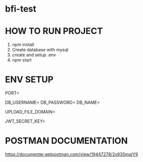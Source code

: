 # bfi-test

# HOW TO RUN PROJECT

1. npm install
2. Create database with mysql
3. create and setup .env
4. npm start

# ENV SETUP

PORT=

DB_USERNAME=
DB_PASSWORD=
DB_NAME=

UPLOAD_FILE_DOMAIN=

JWT_SECRET_KEY=

# POSTMAN DOCUMENTATION

https://documenter.getpostman.com/view/19447278/2s935mqjY9
